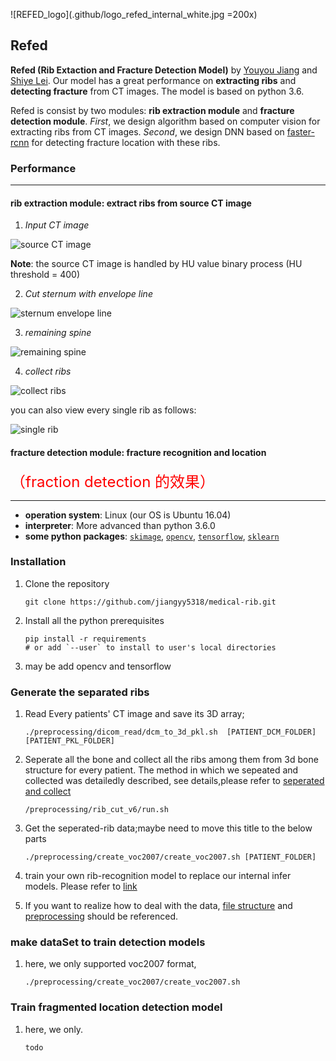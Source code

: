 
![REFED_logo](.github/logo_refed_internal_white.jpg =200x)

## Refed

**Refed (Rib Extaction and Fracture Detection Model)** by [Youyou Jiang](jiangyy5318@gmail.com) and [Shiye Lei](leishiye@gmail.com). Our model has a great performance on **extracting ribs** and **detecting fracture** from CT images. The model is based on python 3.6. 

Refed is consist by two modules: **rib extraction module** and **fracture detection module**. *First*, we design algorithm based on computer vision for extracting ribs from CT images. *Second*, we design DNN based on [faster-rcnn](https://github.com/endernewton/tf-faster-rcnn) for detecting fracture location with these ribs.

### Performance
---
#### rib extraction module: extract ribs from source CT image
1. *Input CT image*

![source CT image](.README_IMAGES/src_ct_image.png)

**Note**: the source CT image is handled by HU value binary process (HU threshold = 400)

2. *Cut sternum with envelope line*

![sternum envelope line](.README_IMAGES/half_front_bones_with_envelope_line.png)

3. *remaining spine*

![remaining spine](.README_IMAGES/spine_remaining.png)

4. *collect ribs*

![collect ribs](.README_IMAGES/collect_ribs.png)

you can also view every single rib as follows:

![single rib](.README_IMAGES/single_rib.png)

#### fracture detection module: fracture recognition and location
<font color=red size=5>（fraction detection 的效果）</font>

---
- **operation system**: Linux (our OS is Ubuntu 16.04)
- **interpreter**: More advanced than python 3.6.0
- **some python packages**: [`skimage`](https://scikit-image.org/), [`opencv`](https://opencv.org/), [`tensorflow`](https://www.tensorflow.org/), [`sklearn`](https://scikit-learn.org/)

### Installation
1. Clone the repository
    ```shell
    git clone https://github.com/jiangyy5318/medical-rib.git
    ```
2. Install all the python prerequisites
    ```shell
    pip install -r requirements
    # or add `--user` to install to user's local directories
    ```
3. may be add opencv and tensorflow

### Generate the separated ribs
1. Read Every patients' CT image and save its 3D array;
    ```shell
    ./preprocessing/dicom_read/dcm_to_3d_pkl.sh  [PATIENT_DCM_FOLDER]  [PATIENT_PKL_FOLDER]
    ```
2. Seperate all the bone and collect all the ribs among them from 3d bone structure for every patient. The method in which we sepeated and collected was detailedly described, see details,please refer to [seperated and collect]()
    ```shell
    /preprocessing/rib_cut_v6/run.sh 
    ```
3. Get the seperated-rib data;maybe need to move this title to the below parts
    ```shell
   ./preprocessing/create_voc2007/create_voc2007.sh [PATIENT_FOLDER]
    ```
4. train your own rib-recognition model to replace our internal infer models. Please refer to [link](****)

5. If you want to realize how to deal with the data, [file structure](dataSet/) and [preprocessing](preprocessing/create_voc2007) should be referenced.

### make dataSet to train detection models
1. here, we only supported voc2007 format,
    ```shell
    ./preprocessing/create_voc2007/create_voc2007.sh
    ```

### Train fragmented location detection model
1. here, we only.
    ```shell
    todo
    ```
